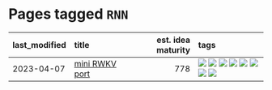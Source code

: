 # Pages tagged `RNN`

|last_modified|title|est. idea maturity|tags
|:---|:---|---:|:---|
|2023-04-07|[mini RWKV port](../rust_rwkv.md)|778|[![](https://img.shields.io/badge/tag-RNN-4b28a8)](../tags/RNN.md) [![](https://img.shields.io/badge/tag-completed-e6ab9)](../tags/completed.md) [![](https://img.shields.io/badge/tag-experimental-fe4dc)](../tags/experimental.md) [![](https://img.shields.io/badge/tag-ggml-795a7e)](../tags/ggml.md) [![](https://img.shields.io/badge/tag-mobilenet-b5656)](../tags/mobilenet.md) [![](https://img.shields.io/badge/tag-model_compression-b25b5)](../tags/model_compression.md) [![](https://img.shields.io/badge/tag-tooling-a68128)](../tags/tooling.md) [![](https://img.shields.io/badge/tag-wip-7c795e)](../tags/wip.md)|
